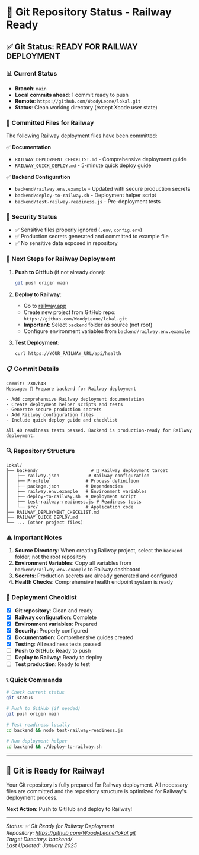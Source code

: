 # 🚂 Git Repository Status - Railway Ready

## ✅ Git Status: READY FOR RAILWAY DEPLOYMENT

### 📊 Current Status
- **Branch**: `main`
- **Local commits ahead**: 1 commit ready to push
- **Remote**: `https://github.com/WoodyLeone/lokal.git`
- **Status**: Clean working directory (except Xcode user state)

### 📁 Committed Files for Railway
The following Railway deployment files have been committed:

✅ **Documentation**
- `RAILWAY_DEPLOYMENT_CHECKLIST.md` - Comprehensive deployment guide
- `RAILWAY_QUICK_DEPLOY.md` - 5-minute quick deploy guide

✅ **Backend Configuration**
- `backend/railway.env.example` - Updated with secure production secrets
- `backend/deploy-to-railway.sh` - Deployment helper script
- `backend/test-railway-readiness.js` - Pre-deployment tests

### 🔐 Security Status
- ✅ Sensitive files properly ignored (`.env`, `config.env`)
- ✅ Production secrets generated and committed to example file
- ✅ No sensitive data exposed in repository

### 🚀 Next Steps for Railway Deployment

1. **Push to GitHub** (if not already done):
   ```bash
   git push origin main
   ```

2. **Deploy to Railway**:
   - Go to [railway.app](https://railway.app)
   - Create new project from GitHub repo: `https://github.com/WoodyLeone/lokal.git`
   - **Important**: Select `backend` folder as source (not root)
   - Configure environment variables from `backend/railway.env.example`

3. **Test Deployment**:
   ```bash
   curl https://YOUR_RAILWAY_URL/api/health
   ```

### 📋 Commit Details
```
Commit: 2307b48
Message: 🚂 Prepare backend for Railway deployment

- Add comprehensive Railway deployment documentation
- Create deployment helper scripts and tests
- Generate secure production secrets
- Add Railway configuration files
- Include quick deploy guide and checklist

All 40 readiness tests passed. Backend is production-ready for Railway deployment.
```

### 🔍 Repository Structure
```
Lokal/
├── backend/                    # 🎯 Railway deployment target
│   ├── railway.json           # Railway configuration
│   ├── Procfile              # Process definition
│   ├── package.json          # Dependencies
│   ├── railway.env.example   # Environment variables
│   ├── deploy-to-railway.sh  # Deployment script
│   ├── test-railway-readiness.js # Readiness tests
│   └── src/                  # Application code
├── RAILWAY_DEPLOYMENT_CHECKLIST.md
├── RAILWAY_QUICK_DEPLOY.md
└── ... (other project files)
```

### ⚠️ Important Notes

1. **Source Directory**: When creating Railway project, select the `backend` folder, not the root repository
2. **Environment Variables**: Copy all variables from `backend/railway.env.example` to Railway dashboard
3. **Secrets**: Production secrets are already generated and configured
4. **Health Checks**: Comprehensive health endpoint system is ready

### 🎯 Deployment Checklist

- [x] **Git repository**: Clean and ready
- [x] **Railway configuration**: Complete
- [x] **Environment variables**: Prepared
- [x] **Security**: Properly configured
- [x] **Documentation**: Comprehensive guides created
- [x] **Testing**: All readiness tests passed
- [ ] **Push to GitHub**: Ready to push
- [ ] **Deploy to Railway**: Ready to deploy
- [ ] **Test production**: Ready to test

### 📞 Quick Commands

```bash
# Check current status
git status

# Push to GitHub (if needed)
git push origin main

# Test readiness locally
cd backend && node test-railway-readiness.js

# Run deployment helper
cd backend && ./deploy-to-railway.sh
```

---

## 🎉 Git is Ready for Railway!

Your Git repository is fully prepared for Railway deployment. All necessary files are committed and the repository structure is optimized for Railway's deployment process.

**Next Action**: Push to GitHub and deploy to Railway!

---
*Status: ✅ Git Ready for Railway Deployment*  
*Repository: https://github.com/WoodyLeone/lokal.git*  
*Target Directory: backend/*  
*Last Updated: January 2025* 